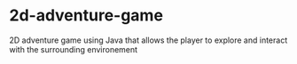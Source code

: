 # 2d-adventure-game
2D adventure game using Java that allows the player to explore and interact with the surrounding environement
